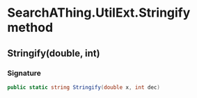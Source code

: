 # SearchAThing.UtilExt.Stringify method
## Stringify(double, int)
### Signature
```csharp
public static string Stringify(double x, int dec)
```

